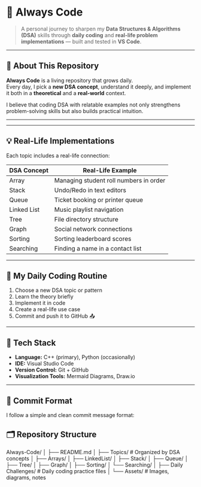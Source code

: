 # 🚀 Always Code

> A personal journey to sharpen my **Data Structures & Algorithms (DSA)** skills through **daily coding** and **real-life problem implementations** — built and tested in **VS Code**.

---

## 🧩 About This Repository

**Always Code** is a living repository that grows daily.  
Every day, I pick a **new DSA concept**, understand it deeply, and implement it both in a **theoretical** and a **real-world** context.

I believe that coding DSA with relatable examples not only strengthens problem-solving skills but also builds practical intuition.

---


---

## 💡 Real-Life Implementations

Each topic includes a real-life connection:

| DSA Concept | Real-Life Example |
|--------------|------------------|
| Array | Managing student roll numbers in order |
| Stack | Undo/Redo in text editors |
| Queue | Ticket booking or printer queue |
| Linked List | Music playlist navigation |
| Tree | File directory structure |
| Graph | Social network connections |
| Sorting | Sorting leaderboard scores |
| Searching | Finding a name in a contact list |

---

## 🧠 My Daily Coding Routine

1. Choose a new DSA topic or pattern  
2. Learn the theory briefly  
3. Implement it in code  
4. Create a real-life use case  
5. Commit and push it to GitHub 📤

---

## 🧰 Tech Stack

- **Language:** C++ (primary), Python (occasionally)
- **IDE:** Visual Studio Code
- **Version Control:** Git + GitHub
- **Visualization Tools:** Mermaid Diagrams, Draw.io

---

## 🧾 Commit Format

I follow a simple and clean commit message format:



## 🗂 Repository Structure
Always-Code/
│
├── README.md
│
├── Topics/ # Organized by DSA concepts
│ ├── Arrays/
│ ├── LinkedList/
│ ├── Stack/
│ ├── Queue/
│ ├── Tree/
│ ├── Graph/
│ ├── Sorting/
│ └── Searching/
│
├── Daily Challenges/ # Daily coding practice files
│
└── Assets/ # Images, diagrams, notes

